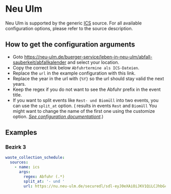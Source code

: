 # Neu Ulm

Neu Ulm is supported by the generic [ICS](/doc/source/ics.md) source. For all available configuration options, please refer to the source description.


## How to get the configuration arguments

- Goto <https://neu-ulm.de/buerger-service/leben-in-neu-ulm/abfall-sauberkeit/abfallkalender> and select your location.  
- Copy the correct link below `Abfuhrtermine als ICS-Dateien`.
- Replace the `url` in the example configuration with this link.
- Replace the year in the url with `{%Y}` so the url should stay valid the next years.
- Keep the regex if you do not want to see the Abfuhr prefix in the event title.
- If you want to split events like `Rest- und Biomüll` into two events, you can use the `split_at` option. ( results in events `Rest` and `Biomüll` You might want to change the name of the first one using the customize option. [_See configuration documentationt_](https://github.com/mampfes/hacs_waste_collection_schedule/blob/master/doc/installation.md#configuring-sources).)

## Examples

### Bezirk 3

```yaml
waste_collection_schedule:
  sources:
    - name: ics
      args:
        regex: Abfuhr (.*)
        split_at: '- und '
        url: https://nu.neu-ulm.de/securedl/sdl-eyJ0eXAiOiJKV1QiLCJhbGciOiJIUzI1NiJ9.eyJpYXQiOjE3MDg5MjgxMDAsImV4cCI6MTcwODk3NDkwMCwidXNlciI6MCwiZ3JvdXBzIjpbMCwtMV0sImZpbGUiOiJmaWxlYWRtaW5cL21vdW50XC9zdGFkdC1udVwvcGRmc1wvMl9CdWVyZ2VyX1NlcnZpY2VcL011ZWxsX3VuZF9TYXViZXJrZWl0XC9BYmZhbGxrYWxlbmRlcl9OVV8yMDI0X0Jlemlya18zLmljcyIsInBhZ2UiOjEwODJ9.HbF_Xgiefyjrzr11XCt47CCB0VcpX_TAPsESNncbQZk/Abfallkalender_NU_{%Y}_Bezirk_3.ics
```
